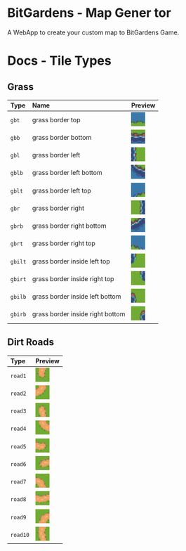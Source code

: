 # BitGardens - Map Gener tor

A WebApp to create your custom map to BitGardens Game.

# Docs - Tile Types
## Grass
| Type   | Name | Preview |
| :---------- | :--------- | :------------------------------------------ | 
| `gbt`      | grass border top |<img src='/src/assets/tile/gbt.png' width='32'></img>|
| `gbb`      | grass border bottom |<img src='/src/assets/tile/gbb.png' width='32'></img> | 
| `gbl`      | grass border left | <img src='/src/assets/tile/gbl.png' width='32'></img> | 
| `gblb`      | grass border left bottom | <img src='/src/assets/tile/gblb.png' width='32'></img> |
| `gblt`      | grass border left top |<img src='/src/assets/tile/gblt.png' width='32'></img> |
| `gbr`      | grass border right |<img src='/src/assets/tile/gbr.png' width='32'></img> |
| `gbrb`      | grass border right bottom | <img src='/src/assets/tile/gbrb.png' width='32'></img> |
| `gbrt`      | grass border right top | <img src='/src/assets/tile/gbrt.png' width='32'></img> |
| `gbilt`      | grass border inside left top | <img src='/src/assets/tile/gbilt.png' width='32'></img> |
| `gbirt`      | grass border inside right top | <img src='/src/assets/tile/gbirt.png' width='32'></img> |
| `gbilb`      | grass border inside left bottom | <img src='/src/assets/tile/gbilb.png' width='32'></img> |
| `gbirb`      | grass border inside right bottom | <img src='/src/assets/tile/gbirb.png' width='32'></img> |

## Dirt Roads
| Type   | Preview 
| :---------- | :--------- | 
| `road1`      | <img src='/src/assets/tile/road1.png' width='32'></img>|
| `road2`      | <img src='/src/assets/tile/road2.png' width='32'></img>|
| `road3`      | <img src='/src/assets/tile/road3.png' width='32'></img>|
| `road4`      | <img src='/src/assets/tile/road4.png' width='32'></img>|
| `road5`      | <img src='/src/assets/tile/road5.png' width='32'></img>|
| `road6`      | <img src='/src/assets/tile/road6.png' width='32'></img>|
| `road7`      | <img src='/src/assets/tile/road7.png' width='32'></img>|
| `road8`      | <img src='/src/assets/tile/road8.png' width='32'></img>|
| `road9`      | <img src='/src/assets/tile/road9.png' width='32'></img>|
| `road10`      | <img src='/src/assets/tile/road10.png' width='32'></img>|

